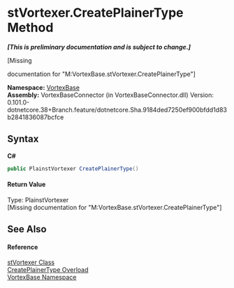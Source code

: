 # stVortexer.CreatePlainerType Method 
 _**\[This is preliminary documentation and is subject to change.\]**_

\[Missing <summary> documentation for "M:VortexBase.stVortexer.CreatePlainerType"\]

**Namespace:**&nbsp;<a href="N_VortexBase.md">VortexBase</a><br />**Assembly:**&nbsp;VortexBaseConnector (in VortexBaseConnector.dll) Version: 0.101.0-dotnetcore.38+Branch.feature/dotnetcore.Sha.9184ded7250ef900bfdd1d83b2841836087bcfce

## Syntax

**C#**<br />
``` C#
public PlainstVortexer CreatePlainerType()
```


#### Return Value
Type: PlainstVortexer<br />\[Missing <returns> documentation for "M:VortexBase.stVortexer.CreatePlainerType"\]

## See Also


#### Reference
<a href="T_VortexBase_stVortexer.md">stVortexer Class</a><br /><a href="Overload_VortexBase_stVortexer_CreatePlainerType.md">CreatePlainerType Overload</a><br /><a href="N_VortexBase.md">VortexBase Namespace</a><br />